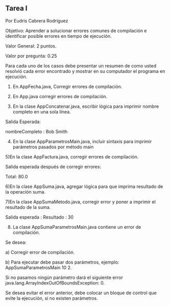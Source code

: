 Tarea I
----------

Por Eudris Cabrera Rodríguez 

Objetivo: 
Aprender a solucionar errores comunes de compilación e identificar posible errores en tiempo de ejecución.


Valor General:  2 puntos.

Valor por pregunta: 0.25


Para cada uno de los casos debe presentar un resumen de como usted resolvió cada error encontrado y mostrar en su computador el programa en ejecución.

1) En AppFecha.java, Corregir errores de compilación.

2) En App.java corregir errores de compilación.


3) En la clase AppConcatenar.java, escribir lógica para imprimir nombre completo en una sola línea.

Salida Esperada:

nombreCompleto : Bob Smith

4) En la clase AppParametrosMain.java, incluir sintaxis para imprimir parámetros pasados por método main

5)En la clase AppFactura.java, corregir errores de compilación.

Salida esperada después de corregir errores: 

Total: 80.0


6)En la clase AppSuma.java, agregar lógica para que imprima resultado de la operación suma.

7)En la clase AppSumaMetodo.java, corregir error y poner a imprimir el resultado de la suma.

Salida esperada : Resultado : 30


8) La clase AppSumaParametrosMain.java contiene un error de compilación.

Se desea:

a) Corregir error de compilación.

b) Para ejecutar debe pasar dos parámetros, ejemplo: AppSumaParametrosMain 10 2.

   Si no pasamos ningún parámetro dará el siguiente error java.lang.ArrayIndexOutOfBoundsException: 0.

   Se desea evitar el error anterior, debe colocar un bloque de control que evite la ejecución, si no existen parámetros.
